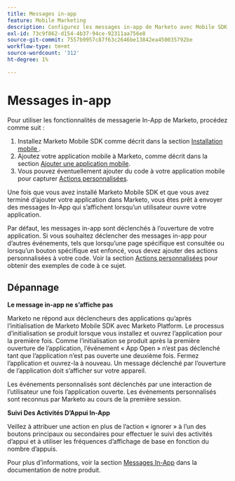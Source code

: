 ```yaml
---
title: Messages in-app
feature: Mobile Marketing
description: Configurez les messages in-app de Marketo avec Mobile SDK, configurez les déclencheurs d’événement personnalisés, suivez l’activité de clic et corrigez les problèmes d’initialisation de première ouverture d’application.
exl-id: 73c9f862-d154-4b37-94ce-92311aa756e8
source-git-commit: 7557b9957c87f63c2646be13842ea450035792be
workflow-type: tm+mt
source-wordcount: '312'
ht-degree: 1%

---
```


# Messages in-app

Pour utiliser les fonctionnalités de messagerie In-App de Marketo, procédez comme suit :

1. Installez Marketo Mobile SDK comme décrit dans la section [ Installation mobile ](installation.md).
1. Ajoutez votre application mobile à Marketo, comme décrit dans la section [Ajouter une application mobile](https://experienceleague.adobe.com/en/docs/marketo/using/product-docs/mobile-marketing/admin/add-a-mobile-app).
1. Vous pouvez éventuellement ajouter du code à votre application mobile pour capturer [Actions personnalisées](custom-actions.md).

Une fois que vous avez installé Marketo Mobile SDK et que vous avez terminé d’ajouter votre application dans Marketo, vous êtes prêt à envoyer des messages In-App qui s’affichent lorsqu’un utilisateur ouvre votre application.

Par défaut, les messages in-app sont déclenchés à l’ouverture de votre application. Si vous souhaitez déclencher des messages in-app pour d’autres événements, tels que lorsqu’une page spécifique est consultée ou lorsqu’un bouton spécifique est enfoncé, vous devez ajouter des actions personnalisées à votre code. Voir la section [Actions personnalisées](custom-actions.md) pour obtenir des exemples de code à ce sujet.

## Dépannage

**Le message in-app ne s’affiche pas**

Marketo ne répond aux déclencheurs des applications qu’après l’initialisation de Marketo Mobile SDK avec Marketo Platform. Le processus d’initialisation se produit lorsque vous installez et ouvrez l’application pour la première fois. Comme l’initialisation se produit après la première ouverture de l’application, l’événement « App Open » n’est pas déclenché tant que l’application n’est pas ouverte une deuxième fois. Fermez l’application et ouvrez-la à nouveau. Un message déclenché par l’ouverture de l’application doit s’afficher sur votre appareil.

Les événements personnalisés sont déclenchés par une interaction de l’utilisateur une fois l’application ouverte. Les événements personnalisés sont reconnus par Marketo au cours de la première session.

**Suivi Des Activités D’Appui In-App**

Veillez à attribuer une action en plus de l’action « ignorer » à l’un des boutons principaux ou secondaires pour effectuer le suivi des activités d’appui et à utiliser les fréquences d’affichage de base en fonction du nombre d’appuis.

Pour plus d’informations, voir la section [Messages In-App](https://experienceleague.adobe.com/en/docs/marketo/using/product-docs/mobile-marketing/in-app-messages/creating-in-app-messages/create-an-in-app-message) dans la documentation de notre produit.

